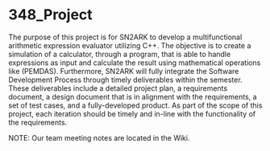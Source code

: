# 348_Project
The purpose of this project is for SN2ARK to develop a multifunctional arithmetic expression evaluator utilizing C++. The objective is to create a simulation of a calculator, through a program, 
that is able to handle expressions as input and calculate the result using mathematical operations like (PEMDAS). Furthermore, SN2ARK will fully integrate the Software Development Process through
timely deliverables within the semester. These deliverables include a detailed project plan, a requirements document, a design document that is in alignment with the requirements, a set of test cases, 
and a fully-developed product. As part of the scope of this project, each iteration should be timely and in-line with the functionality of the requirements.

NOTE: Our team meeting notes are located in the Wiki. 
